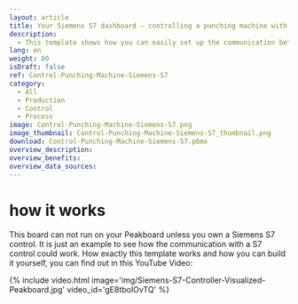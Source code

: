 ```yaml
---
layout: article
title: Your Siemens S7 dashboard – controlling a punching machine with Siemens S7
description: 
  - This template shows how you can easily set up the communication between Peakboard and a punching machine using a Siemens S7 controller. Download the template now and configure it for your individual visualization! Peakboard's numerous functionalities and the integration of various interfaces offer you a maximum of flexibility.
lang: en
weight: 80
isDraft: false
ref: Control-Punching-Machine-Siemens-S7
category:
  - All
  - Production
  - Control
  - Process
image: Control-Punching-Machine-Siemens-S7.png
image_thumbnail: Control-Punching-Machine-Siemens-S7_thumbnail.png
download: Control-Punching-Machine-Siemens-S7.pbmx
overview_description:
overview_benefits:
overview_data_sources:
---
```

# how it works
This board can not run on your Peakboard unless you own a Siemens S7 control. It is just an example to see how the communication with a S7 control could work. How exactly this template works and how you can build it yourself, you can find out in this YouTube Video:

{% include video.html image='img/Siemens-S7-Controller-Visualized-Peakboard.jpg' video_id='gE8tboIOvTQ' %}
